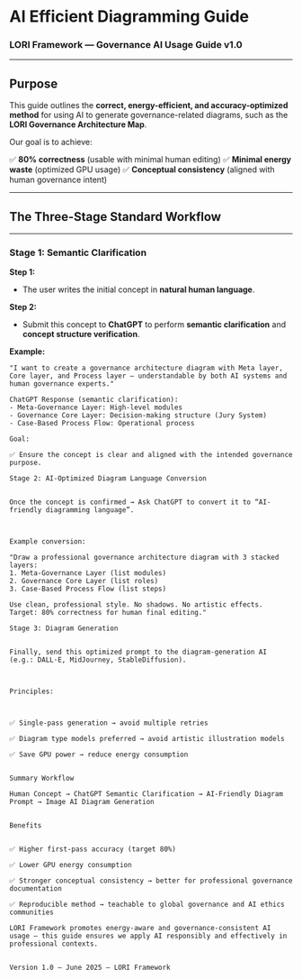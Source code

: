 # AI Efficient Diagramming Guide
### LORI Framework — Governance AI Usage Guide v1.0

---

## Purpose

This guide outlines the **correct, energy-efficient, and accuracy-optimized method** for using AI to generate governance-related diagrams, such as the **LORI Governance Architecture Map**.

Our goal is to achieve:

✅ **80% correctness** (usable with minimal human editing)
✅ **Minimal energy waste** (optimized GPU usage)
✅ **Conceptual consistency** (aligned with human governance intent)

---

## The Three-Stage Standard Workflow

---

### Stage 1: Semantic Clarification

**Step 1:**
- The user writes the initial concept in **natural human language**.

**Step 2:**
- Submit this concept to **ChatGPT** to perform **semantic clarification** and **concept structure verification**.

**Example:**

```text
"I want to create a governance architecture diagram with Meta layer, Core layer, and Process layer — understandable by both AI systems and human governance experts."

ChatGPT Response (semantic clarification):
- Meta-Governance Layer: High-level modules
- Governance Core Layer: Decision-making structure (Jury System)
- Case-Based Process Flow: Operational process

Goal:

✅ Ensure the concept is clear and aligned with the intended governance purpose.

Stage 2: AI-Optimized Diagram Language Conversion


Once the concept is confirmed → Ask ChatGPT to convert it to “AI-friendly diagramming language”.



Example conversion:

"Draw a professional governance architecture diagram with 3 stacked layers:
1. Meta-Governance Layer (list modules)
2. Governance Core Layer (list roles)
3. Case-Based Process Flow (list steps)

Use clean, professional style. No shadows. No artistic effects. Target: 80% correctness for human final editing."

Stage 3: Diagram Generation


Finally, send this optimized prompt to the diagram-generation AI (e.g.: DALL·E, MidJourney, StableDiffusion).



Principles:



✅ Single-pass generation → avoid multiple retries

✅ Diagram type models preferred → avoid artistic illustration models

✅ Save GPU power → reduce energy consumption


Summary Workflow

Human Concept → ChatGPT Semantic Clarification → AI-Friendly Diagram Prompt → Image AI Diagram Generation


Benefits


✅ Higher first-pass accuracy (target 80%)

✅ Lower GPU energy consumption

✅ Stronger conceptual consistency → better for professional governance documentation

✅ Reproducible method → teachable to global governance and AI ethics communities

LORI Framework promotes energy-aware and governance-consistent AI usage — this guide ensures we apply AI responsibly and effectively in professional contexts.


Version 1.0 — June 2025 — LORI Framework







